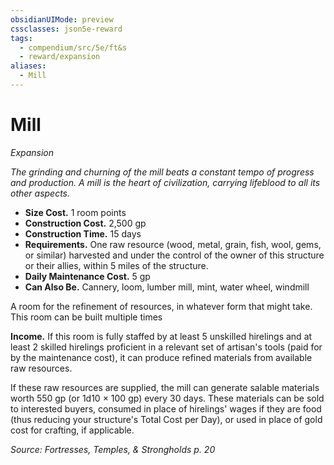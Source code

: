 ```yaml
---
obsidianUIMode: preview
cssclasses: json5e-reward
tags:
  - compendium/src/5e/ft&s
  - reward/expansion
aliases:
  - Mill
---
```

# Mill
*Expansion*  

*The grinding and churning of the mill beats a constant tempo of progress and production. A mill is the heart of civilization, carrying lifeblood to all its other aspects.*

- **Size Cost.** 1 room points  
- **Construction Cost.** 2,500 gp  
- **Construction Time.** 15 days  
- **Requirements.** One raw resource (wood, metal, grain, fish, wool, gems, or similar) harvested and under the control of the owner of this structure or their allies, within 5 miles of the structure.  
- **Daily Maintenance Cost.** 5 gp  
- **Can Also Be.** Cannery, loom, lumber mill, mint, water wheel, windmill  

A room for the refinement of resources, in whatever form that might take. This room can be built multiple times

**Income.** If this room is fully staffed by at least 5 unskilled hirelings and at least 2 skilled hirelings proficient in a relevant set of artisan's tools (paid for by the maintenance cost), it can produce refined materials from available raw resources.

If these raw resources are supplied, the mill can generate salable materials worth 550 gp (or 1d10 × 100 gp) every 30 days. These materials can be sold to interested buyers, consumed in place of hirelings' wages if they are food (thus reducing your structure's Total Cost per Day), or used in place of gold cost for crafting, if applicable.

*Source: Fortresses, Temples, & Strongholds p. 20*